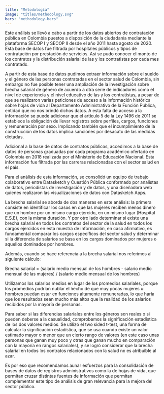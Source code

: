 ```yaml
---
title: "Metodología"
image: "titles/methodology.svg"
bars: "methodology-bars"
---
```


Este análisis se llevó a cabo a partir de los datos abiertos de contratación pública en Colombia puestos a disposición de la ciudadanía mediante la plataforma SECOP I y SECOP II desde el año 2011 hasta agosto de 2020. Esta base de datos fue filtrada por hospitales públicos y tipos de contratación por prestación de servicios. Así se pudo conocer el monto de los contratos y la distribución salarial de las y los contratistas por cada mes contratado.

A partir de esta base de datos pudimos extraer información sobre el sueldo y el género de las personas contratadas en el sector salud de Colombia, sin embargo no fue posible tener una ampliación de la investigación sobre brecha salarial de género de acuerdo a otra serie de indicadores como el nivel de experiencia y el nivel educativo de las y los contratistas, a pesar de que se realizaron varias peticiones de acceso a la información histórica sobre hojas de vida al Departamento Administrativo de la Función Pública, entidad que no nos brindó dichos datos. A esta falta de acceso a la información se puede adicionar que el artículo 5 de la Ley 1496 de 2011 se establece la obligación de llevar registros sobre perfiles, cargos, funciones y remuneración por sexo. Implicando también que el incumplimiento de la construcción de los datos implica sanciones por desacato de las medidas dictadas. 

Adicional a la base de datos de contratos públicos, accedimos a la base de datos de personas graduadas por cada programa académico ofertado en Colombia en 2018 realizada por el Ministerio de Educación Nacional. Esta información fue filtrada por las carreras relacionadas con el sector salud en el país.

Para el análisis de esta información, se consolidó un equipo de trabajo colaborativo entre Datasketch y Cuestión Pública conformado por analistas de datos, periodistas de investigación y de datos, y una diseñadora web quienes realizaron las visualizaciones de datos con Datasketch Apps.

La brecha salarial se aborda de dos maneras en este análisis: la primera consiste en identificar los casos en que las mujeres reciben menos dinero que un hombre por un mismo cargo ejercido, en un mismo lugar (Hospital E.S.E), con la misma duración. Y por otro lado determinar si existe una brecha salarial en todos los contratos del sector de la salud en todos los cargos ejercidos en esta muestra de información, en caso afirmativo, es fundamental comparar los cargos específicos del sector salud y determinar si la diferencia de salarios se basa en los cargos dominados por mujeres o aquellos dominados por hombres.

Además, cuando se hace referencia a la brecha salarial nos referimos al siguiente cálculo:

Brecha salarial = (salario medio mensual de los hombres - salario medio mensual de las mujeres) / (salario medio mensual de los hombres)

Utilizamos los salarios medios en lugar de los promedios salariales, porque los promedios podrían nublar el hecho de que muy pocas mujeres u hombres puedan estar en funciones altamente remuneradas, lo que haría que los resultados sean mucho más altos que la realidad de los salarios recibidos por la mayoría de personas. 

Para saber si las diferencias salariales entre los géneros son reales o si pueden deberse a la casualidad, comprobamos la significación estadística de los dos valores medios. Se utilizó el two sided t-test, una forma de calcular la significación estadística, que se usa cuando existe un valor estimado mayor o menor que un cierto rango de valores (en este caso unas personas que ganan muy poco y otras que ganan mucho en comparación con la mayoría en rangos salariales), y se logró considerar que la brecha salarial en todos los contratos relacionados con la salud no es atribuible al azar.

Es por eso que recomendamos aunar esfuerzos para la consolidación de bases de datos de
registros administrativos como la de hojas de vida, que permitan cruzar distintas fuentes de información que permitan complementar este tipo de análisis de gran relevancia para la mejora del sector público.
